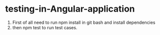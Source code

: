 # testing-in-Angular-application

1. First of all need to run npm install in git bash and install dependencies
2. then npm test to run test cases.
